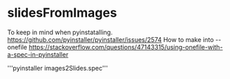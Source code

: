 # slidesFromImages
To keep in mind when pyinstatalling.
https://github.com/pyinstaller/pyinstaller/issues/2574
How to make into --onefile
https://stackoverflow.com/questions/47143315/using-onefile-with-a-spec-in-pyinstaller

'''pyinstaller images2Slides.spec'''
